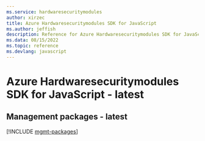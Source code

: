 ```yaml
---
ms.service: hardwaresecuritymodules
author: xirzec
title: Azure Hardwaresecuritymodules SDK for JavaScript
ms.author: jeffish
description: Reference for Azure Hardwaresecuritymodules SDK for JavaScript
ms.data: 08/15/2022
ms.topic: reference
ms.devlang: javascript
---
```

# Azure Hardwaresecuritymodules SDK for JavaScript - latest

## Management packages - latest
[!INCLUDE [mgmt-packages](hardwaresecuritymodules-mgmt-index.md)]